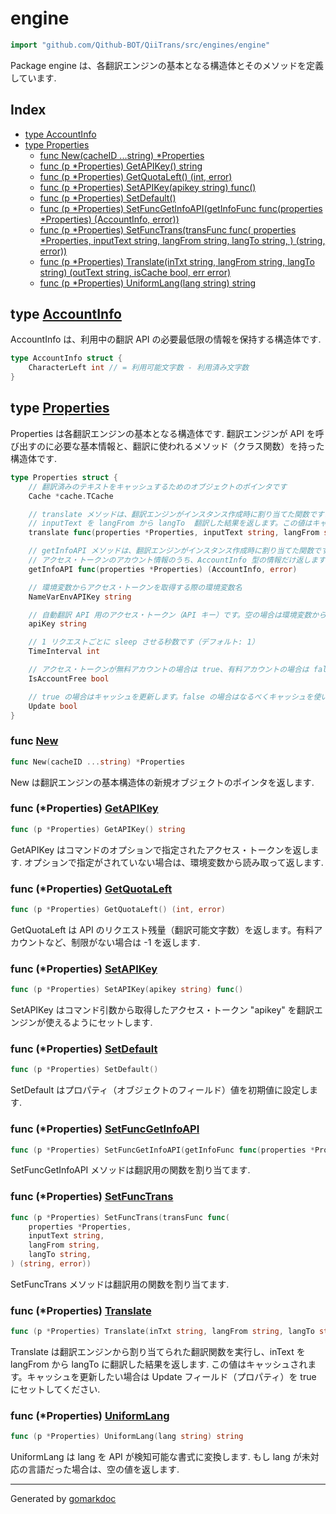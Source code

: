 <!-- Code generated by gomarkdoc. DO NOT EDIT -->

# engine

```go
import "github.com/Qithub-BOT/QiiTrans/src/engines/engine"
```

Package engine は、各翻訳エンジンの基本となる構造体とそのメソッドを定義しています\.

## Index

- [type AccountInfo](<#type-accountinfo>)
- [type Properties](<#type-properties>)
  - [func New(cacheID ...string) *Properties](<#func-new>)
  - [func (p *Properties) GetAPIKey() string](<#func-properties-getapikey>)
  - [func (p *Properties) GetQuotaLeft() (int, error)](<#func-properties-getquotaleft>)
  - [func (p *Properties) SetAPIKey(apikey string) func()](<#func-properties-setapikey>)
  - [func (p *Properties) SetDefault()](<#func-properties-setdefault>)
  - [func (p *Properties) SetFuncGetInfoAPI(getInfoFunc func(properties *Properties) (AccountInfo, error))](<#func-properties-setfuncgetinfoapi>)
  - [func (p *Properties) SetFuncTrans(transFunc func(
    properties *Properties,
    inputText string,
    langFrom string,
    langTo string,
) (string, error))](<#func-properties-setfunctrans>)
  - [func (p *Properties) Translate(inTxt string, langFrom string, langTo string) (outText string, isCache bool, err error)](<#func-properties-translate>)
  - [func (p *Properties) UniformLang(lang string) string](<#func-properties-uniformlang>)


## type [AccountInfo](<https://github.com/Qithub-BOT/QiiTrans/blob/main/src/engines/engine/AccountInfo.go#L4-L6>)

AccountInfo は、利用中の翻訳 API の必要最低限の情報を保持する構造体です\.

```go
type AccountInfo struct {
    CharacterLeft int // = 利用可能文字数 - 利用済み文字数
}
```

## type [Properties](<https://github.com/Qithub-BOT/QiiTrans/blob/main/src/engines/engine/Properties.go#L9-L35>)

Properties は各翻訳エンジンの基本となる構造体です\. 翻訳エンジンが API を呼び出すのに必要な基本情報と、翻訳に使われるメソッド（クラス関数）を持った構造体です\.

```go
type Properties struct {
    // 翻訳済みのテキストをキャッシュするためのオブジェクトのポインタです
    Cache *cache.TCache

    // translate メソッドは、翻訳エンジンがインスタンス作成時に割り当てた関数です.
    // inputText を langFrom から langTo  翻訳した結果を返します。この値はキャッシュされません.
    translate func(properties *Properties, inputText string, langFrom string, langTo string) (string, error)

    // getInfoAPI メソッドは、翻訳エンジンがインスタンス作成時に割り当てた関数です.
    // アクセス・トークンのアカウント情報のうち、AccountInfo 型の情報だけ返します.
    getInfoAPI func(properties *Properties) (AccountInfo, error)

    // 環境変数からアクセス・トークンを取得する際の環境変数名
    NameVarEnvAPIKey string

    // 自動翻訳 API 用のアクセス・トークン（API キー）です。空の場合は環境変数から取得します。
    apiKey string

    // 1 リクエストごとに sleep させる秒数です（デフォルト: 1）
    TimeInterval int

    // アクセス・トークンが無料アカウントの場合は true、有料アカウントの場合は false にセットします。（デフォルト: true）
    IsAccountFree bool

    // true の場合はキャッシュを更新します。false の場合はなるべくキャッシュを使います（デフォルト: false）
    Update bool
}
```

### func [New](<https://github.com/Qithub-BOT/QiiTrans/blob/main/src/engines/engine/New.go#L6>)

```go
func New(cacheID ...string) *Properties
```

New は翻訳エンジンの基本構造体の新規オブジェクトのポインタを返します\.

### func \(\*Properties\) [GetAPIKey](<https://github.com/Qithub-BOT/QiiTrans/blob/main/src/engines/engine/Properties.GetAPIKey.go#L7>)

```go
func (p *Properties) GetAPIKey() string
```

GetAPIKey はコマンドのオプションで指定されたアクセス・トークンを返します\. オプションで指定がされていない場合は、環境変数から読み取って返します\.

### func \(\*Properties\) [GetQuotaLeft](<https://github.com/Qithub-BOT/QiiTrans/blob/main/src/engines/engine/Properties.GetQuotaLeft.go#L4>)

```go
func (p *Properties) GetQuotaLeft() (int, error)
```

GetQuotaLeft は API のリクエスト残量（翻訳可能文字数）を返します。有料アカウントなど、制限がない場合は \-1 を返します\.

### func \(\*Properties\) [SetAPIKey](<https://github.com/Qithub-BOT/QiiTrans/blob/main/src/engines/engine/Properties.SetAPIKey.go#L12>)

```go
func (p *Properties) SetAPIKey(apikey string) func()
```

SetAPIKey はコマンド引数から取得したアクセス・トークン "apikey" を翻訳エンジンが使えるようにセットします\.

### func \(\*Properties\) [SetDefault](<https://github.com/Qithub-BOT/QiiTrans/blob/main/src/engines/engine/Properties.SetDefault.go#L4>)

```go
func (p *Properties) SetDefault()
```

SetDefault はプロパティ（オブジェクトのフィールド）値を初期値に設定します\.

### func \(\*Properties\) [SetFuncGetInfoAPI](<https://github.com/Qithub-BOT/QiiTrans/blob/main/src/engines/engine/Properties.SetFuncGetInfoAPI.go#L4>)

```go
func (p *Properties) SetFuncGetInfoAPI(getInfoFunc func(properties *Properties) (AccountInfo, error))
```

SetFuncGetInfoAPI メソッドは翻訳用の関数を割り当てます\.

### func \(\*Properties\) [SetFuncTrans](<https://github.com/Qithub-BOT/QiiTrans/blob/main/src/engines/engine/Properties.SetFuncTrans.go#L4-L9>)

```go
func (p *Properties) SetFuncTrans(transFunc func(
    properties *Properties,
    inputText string,
    langFrom string,
    langTo string,
) (string, error))
```

SetFuncTrans メソッドは翻訳用の関数を割り当てます\.

### func \(\*Properties\) [Translate](<https://github.com/Qithub-BOT/QiiTrans/blob/main/src/engines/engine/Properties.Translate.go#L11>)

```go
func (p *Properties) Translate(inTxt string, langFrom string, langTo string) (outText string, isCache bool, err error)
```

Translate は翻訳エンジンから割り当てられた翻訳関数を実行し、inText を langFrom から langTo に翻訳した結果を返します\. この値はキャッシュされます。キャッシュを更新したい場合は Update フィールド（プロパティ）を true にセットしてください\.

### func \(\*Properties\) [UniformLang](<https://github.com/Qithub-BOT/QiiTrans/blob/main/src/engines/engine/Properties.UniformLang.go#L11>)

```go
func (p *Properties) UniformLang(lang string) string
```

UniformLang は lang を API が検知可能な書式に変換します\. もし lang が未対応の言語だった場合は、空の値を返します\.

------

Generated by [gomarkdoc](<https://github.com/princjef/gomarkdoc>)
